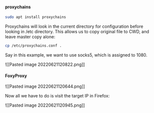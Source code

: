#### proxychains

```bash - kali
sudo apt install proxychains
```

Proxychains will look in the current directory for configuration before looking in /etc directory.  This allows us to copy original file to CWD, and leave master copy alone:

```bash - kali
cp /etc/proxychains.conf .
```

Say in this example, we want to use socks5, which is assigned to 1080.

![[Pasted image 20220621120822.png]]

#### FoxyProxy

![[Pasted image 20220621120644.png]]

Now all we have to do is visit the target IP in Firefox:

![[Pasted image 20220621120945.png]]
